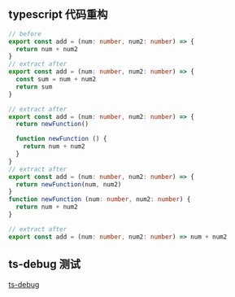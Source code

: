 ## typescript 代码重构

```ts
// before
export const add = (num: number, num2: number) => {
  return num + num2
}
// extract after
export const add = (num: number, num2: number) => {
  const sum = num + num2
  return sum
}

// extract after
export const add = (num: number, num2: number) => {
  return newFunction()

  function newFunction () {
    return num + num2
  }
}
// extract after
export const add = (num: number, num2: number) => {
  return newFunction(num, num2)
}
function newFunction (num: number, num2: number) {
  return num + num2
}

// extract after
export const add = (num: number, num2: number) => num + num2

```

## ts-debug 测试

[ts-debug](https://pkief.medium.com/how-to-debug-typescript-with-vs-code-9cec93b4ae56)